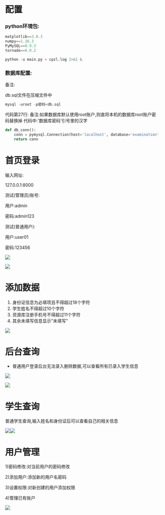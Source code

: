 配置
==

### python环境包:

```python
matplotlib==3.0.3
numpy==1.16.3
PyMySQL==0.9.3
tornado==6.0.2
```

```python
python -u main.py > cpzl.log 2>&1 &
```

### 数据库配置:

备注:

db.sql文件在压缩文件中

```python
mysql -uroot -p密码<db.sql
```

代码第27行:
备注:如果数据库默认使用root账户,则直将本机的数据库root账户密码替换掉 代码中:'数据库密码’引号里的汉字

```python
def db_conn():
    conn = pymysql.Connection(host='localhost', database='examination', user='root', password='707116148',charset='utf8')
    return conn
```

首页登录
====

输入网址:

127.0.0.1:8000

测试(管理员)账号:

用户:admin

密码:admin123

测试(普通用户):

用户:user01

密码:123456

![](resources/A6F80A7AEC7EFA18065B31D564017F80.jpg)

![](resources/F8DF4FAE9028EEEF370CCCBE7E245FBA.jpg)

添加数据
====

1. 身份证信息为必填项且不得超过18个字符
2. 学生姓名不得超过10个字符
3. 资源库注册手机号不得超过11个字符
4. 其余未填写信息显示”未填写"

![](resources/F49052D77CE2E03362B97E916D0AB322.jpg)

后台查询
====

* 普通用户登录后台无法录入删除数据,可以查看所有已录入学生信息

![](resources/70422DD515C46BCF5D5851D94CF73271.jpg)

![](resources/48815518E5EC81C4AD106CEB608915FA.jpg)

学生查询
====

普通学生查询,输入姓名和身份证后可以查看自己的相关信息

![](resources/A7FAE7AF7C09E46738BAF3FD4EF71480.jpg)![](resources/89D625D336B6DF36DC0AB6B9877943CE.jpg)

用户管理
====

1)密码修改:对当前用户的密码修改

2)添加用户:添加新的用户名密码

3)设置权限:对新创建的用户添加权限

4)管理已有账户

![](resources/C40FB6D62D3EE5A448B1E005D9E59B5A.jpg)

































